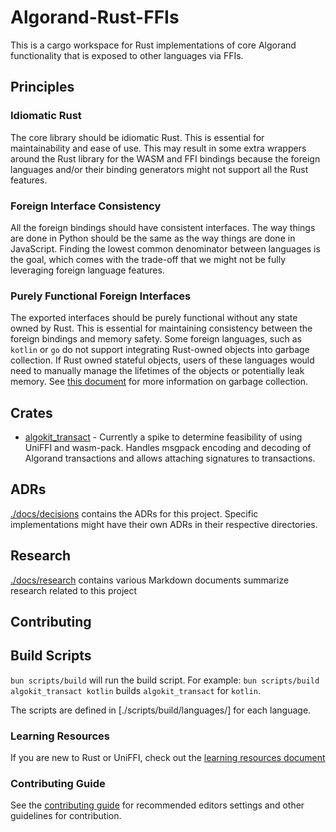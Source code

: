 # Algorand-Rust-FFIs

This is a cargo workspace for Rust implementations of core Algorand functionality that is exposed to other languages via FFIs.

## Principles

### Idiomatic Rust

The core library should be idiomatic Rust. This is essential for maintainability and ease of use. This may result in some extra wrappers around the Rust library for the WASM and FFI bindings because the foreign languages and/or their binding generators might not support all the Rust features.

### Foreign Interface Consistency

All the foreign bindings should have consistent interfaces. The way things are done in Python should be the same as the way things are done in JavaScript. Finding the lowest common denominator between languages is the goal, which comes with the trade-off that we might not be fully leveraging foreign language features.

### Purely Functional Foreign Interfaces

The exported interfaces should be purely functional without any state owned by Rust. This is essential for maintaining consistency between the foreign bindings and memory safety. Some foreign languages, such as `kotlin` or `go` do not support integrating Rust-owned objects into garbage collection. If Rust owned stateful objects, users of these languages would need to manually manage the lifetimes of the objects or potentially leak memory. See [this document](/docs/research/ffi_garbage_collection.md) for more information on garbage collection.

## Crates

- [algokit_transact](./crates/algokit_transact) - Currently a spike to determine feasibility of using UniFFI and wasm-pack. Handles msgpack encoding and decoding of Algorand transactions and allows attaching signatures to transactions.

## ADRs

[./docs/decisions](./docs/decisions) contains the ADRs for this project. Specific implementations might have their own ADRs in their respective directories.

## Research

[./docs/research](./docs/research/) contains various Markdown documents summarize research related to this project

## Contributing

## Build Scripts

`bun scripts/build` will run the build script. For example: `bun scripts/build algokit_transact kotlin` builds `algokit_transact` for `kotlin`.

The scripts are defined in [./scripts/build/languages/] for each language.

### Learning Resources

If you are new to Rust or UniFFI, check out the [learning resources document](./docs/contributing/learning_resources.md)

### Contributing Guide

See the [contributing guide](./docs/contributing/contributing_guide.md) for recommended editors settings and other guidelines for contribution.
